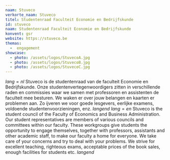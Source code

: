 ```yaml
---
naam: Stuveco
verkorte_naam: Stuveco
titel: Studentenraad Faculteit Economie en Bedrijfskunde
id: stuveco
naam: Studentenraad Faculteit Economie en Bedrijfskunde
konvent: gsr
website: https://stuveco.be
themas:
  -  engagement
showcase:
  - photo: /assets/logos/StuvecoA.jpg
  - photo: /assets/logos/StuvecoB.jpg
  - photo: /assets/logos/StuvecoC.jpg
---
```


$lang=nl$ 
Stuveco is de studentenraad van de faculteit Economie en Bedrijfskunde. Onze studentenvertegenwoordigers zitten in verschillende raden en commissies waar we samen met professoren en assistenten de faculteit mee besturen. We waken er over jouw belangen en kaarten er problemen aan. Zo ijveren we voor goede lesgevers, eerlijke examens, voldoende studentenvoorzieningen, enz. 
$langend$ 
$lang=en$ 
Stuveco is the student council of the Faculty of Economics and Business Administration. 
Our student representatives are members of various councils and committees within our faculty. 
These workgroups give students the opportunity to engage themselves, together with professors, assistants and other academic staff, to make our faculty a home for everyone. We take care of your concerns and try to deal with your problems. We strive for excellent teaching, righteous exams, acceptable prices of the book sales, enough facilities for students etc. 
$langend$ 

